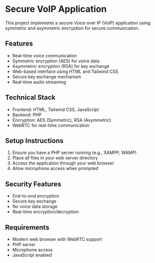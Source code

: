 # Secure VoIP Application

This project implements a secure Voice over IP (VoIP) application using symmetric and asymmetric encryption for secure communication.

## Features
- Real-time voice communication
- Symmetric encryption (AES) for voice data
- Asymmetric encryption (RSA) for key exchange
- Web-based interface using HTML and Tailwind CSS
- Secure key exchange mechanism
- Real-time audio streaming

## Technical Stack
- Frontend: HTML, Tailwind CSS, JavaScript
- Backend: PHP
- Encryption: AES (Symmetric), RSA (Asymmetric)
- WebRTC for real-time communication

## Setup Instructions
1. Ensure you have a PHP server running (e.g., XAMPP, WAMP)
2. Place all files in your web server directory
3. Access the application through your web browser
4. Allow microphone access when prompted

## Security Features
- End-to-end encryption
- Secure key exchange
- No voice data storage
- Real-time encryption/decryption

## Requirements
- Modern web browser with WebRTC support
- PHP server
- Microphone access
- JavaScript enabled 